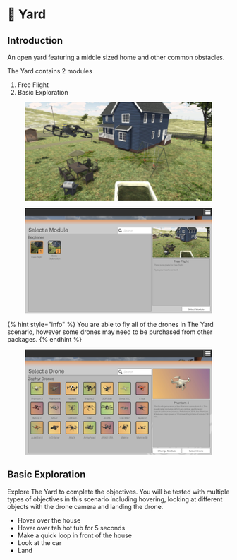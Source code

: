 # 🏡 Yard

## Introduction

An open yard featuring a middle sized home and other common obstacles.

The Yard contains 2 modules

1. Free Flight
2. Basic Exploration

<figure><img src="../../.gitbook/assets/image (59).png" alt=""><figcaption></figcaption></figure>

<figure><img src="../../.gitbook/assets/image (95).png" alt=""><figcaption></figcaption></figure>

{% hint style="info" %}
You are able to fly all of the drones in The Yard scenario, however some drones may need to be purchased from other packages.
{% endhint %}

<figure><img src="../../.gitbook/assets/image (96).png" alt=""><figcaption></figcaption></figure>

## Basic Exploration

Explore The Yard to complete the objectives.  You will be tested with multiple types of objectives in this scenario including hovering, looking at different objects with the drone camera and landing the drone.

* Hover over the house
* Hover over teh hot tub for 5 seconds
* Make a quick loop in front of the house
* Look at the car
* Land

<figure><img src="../../.gitbook/assets/image (99).png" alt=""><figcaption></figcaption></figure>

<figure><img src="../../.gitbook/assets/image (97).png" alt=""><figcaption></figcaption></figure>

<figure><img src="../../.gitbook/assets/image (98).png" alt=""><figcaption></figcaption></figure>

<figure><img src="../../.gitbook/assets/image (100).png" alt=""><figcaption></figcaption></figure>
